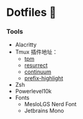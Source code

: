 # Dotfiles 🎁

### Tools

- Alacritty
- Tmux
插件地址：
  - [tpm](https://github.com/tmux-plugins/tpm)
  - [resurrect](https://github.com/tmux-plugins/tmux-resurrect)
  - [continuum](https://github.com/tmux-plugins/tmux-continuum)
  - [prefix-highlight](https://github.com/tmux-plugins/tmux-prefix-highlight)
- Zsh 
- Powerlevel10k
- Fonts
  - MesloLGS Nerd Font
  - Jetbrains Mono
